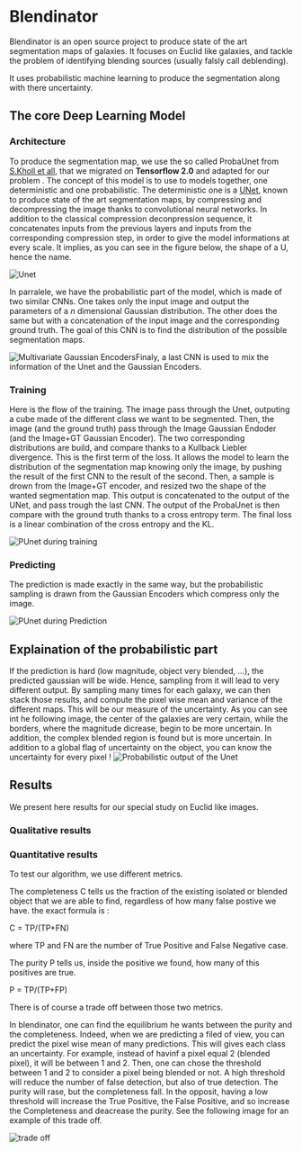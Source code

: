 # Blendinator
  
Blendinator is an open source project to produce state of the art segmentation maps of galaxies. It focuses on Euclid like galaxies, and tackle the problem of identifying blending sources (usually falsly call deblending).

It uses probabilistic machine learning to produce the segmentation along with there uncertainty.

## The core Deep Learning Model

### Architecture
To produce the segmentation map, we use the so called ProbaUnet from [S.Kholl et all](https://github.com/SimonKohl/probabilistic_unet), that we  migrated on **Tensorflow 2.0** and adapted for our problem .
The concept of this model is to use to models together, one deterministic and one probabilistic. The deterministic one is a [UNet](https://arxiv.org/abs/1505.04597),  known to produce state of the art segmentation maps, by compressing and decompressing the image thanks to convolutional neural networks. In addition to the classical compression deconpression sequence, it concatenates inputs from the previous layers and inputs from the corresponding compression step, in order to give the model informations at every scale. It implies, as you can see in the figure below, the shape of a U, hence the name.

![Unet](illustrations/Unet_scheme.png "Schematic of the deterministic part of the Blendinator.")

In parralele, we have the probabilistic part of the model, which is made of two similar CNNs. One takes only the input image and output the parameters of a $n$ dimensional Gaussian distribution. The other does the same but with a concatenation of the input image and the corresponding ground truth. The goal of this CNN is to find the distribution of the possible segmentation maps.

![Multivariate Gaussian Encoders](illustrations/Multivariate_encoders.png "Schematic of the probabilistic part of the Blendinator.")Finaly, a last CNN is used to mix the information of the Unet and the Gaussian Encoders.

### Training
Here is the flow of the training. The image pass through the Unet, outputing a cube made of the different class we want to be segmented. Then, the image (and the ground truth) pass through the Image Gaussian Endoder (and the Image+GT Gaussian Encoder). The two corresponding distributions are build, and compare thanks to a Kullback Liebler divergence. This is the first term of the loss. It allows the model to learn the distribution of the segmentation map knowing only the image, by pushing the result of the first CNN to the result of the second.
Then, a sample is drown from the Image+GT encoder, and resized two the shape of the wanted segmentation map. This output is concatenated to the output of the UNet, and pass trough the last CNN. The output of the ProbaUnet is then compare with the ground truth thanks to a cross entropy term. The final loss is a linear combination of the cross entropy and the KL.

![PUnet during training](illustrations/Punet_training.png "Schematic of the Blendinator while training.")

### Predicting
The prediction is made exactly in the same way, but the probabilistic sampling is drawn from the Gaussian Encoders which compress only the image.

![PUnet during Prediction](illustrations/Punet_testing.png "Schematic of the Blendinator while predicting.")

## Explaination of the probabilistic part

If the prediction is hard (low magnitude, object very blended, ...), the predicted gaussian will be wide. Hence, sampling from it will lead to very different output.
By sampling many times for each galaxy, we can then stack those results, and compute the pixel wise mean and variance of the different maps. This will be our measure of the uncertainty. As you can see int he following image, the center of the galaxies are very certain, while the borders, where the magnitude dicrease, begin to be more uncertain. In addition, the complex blended region is found but is more uncertain. In addition to a global flag of uncertainty on the object, you can know the uncertainty for every pixel !
![Probabilistic output of the Unet](illustrations/probabilistic.png "Illustration of the probabiltic outputs of the Blendinator.")

## Results

We present here results for our special study on Euclid like images.

### Qualitative results

### Quantitative results

To test our algorithm, we use different metrics.

The completeness C tells us the fraction of the existing isolated or blended object that we are able to find, regardless of how many false postive we have. the exact formula is : 

C = TP/(TP+FN)

where TP and FN are the number of True Positive and False Negative case.

The purity P tells us, inside the positive we found, how many of this positives are true. 

P = TP/(TP+FP)

There is of course a trade off between those two metrics.

In blendinator, one can find the equilibrium he wants between the purity and the completeness. Indeed, when we are predicting a filed of view, you can predict the pixel wise mean of many predictions. This will gives each class an uncertainty. For example, instead of havinf a pixel equal 2 (blended pixel), it will be between 1 and 2. Then, one can chose the threshold between 1 and 2 to consider a pixel being blended or not. A high threshold will reduce the number of false detection, but also of true detection. The purity will rase, but the completeness fall. In the opposit, having a low threshold will increase the True Positive, the False Positive, and so increase the Completeness and deacrease the purity. See the following image for an example of this trade off.

![trade off](illustrations/c_p_tradeoff.png "Trade off between the Completeness and the Purity.")